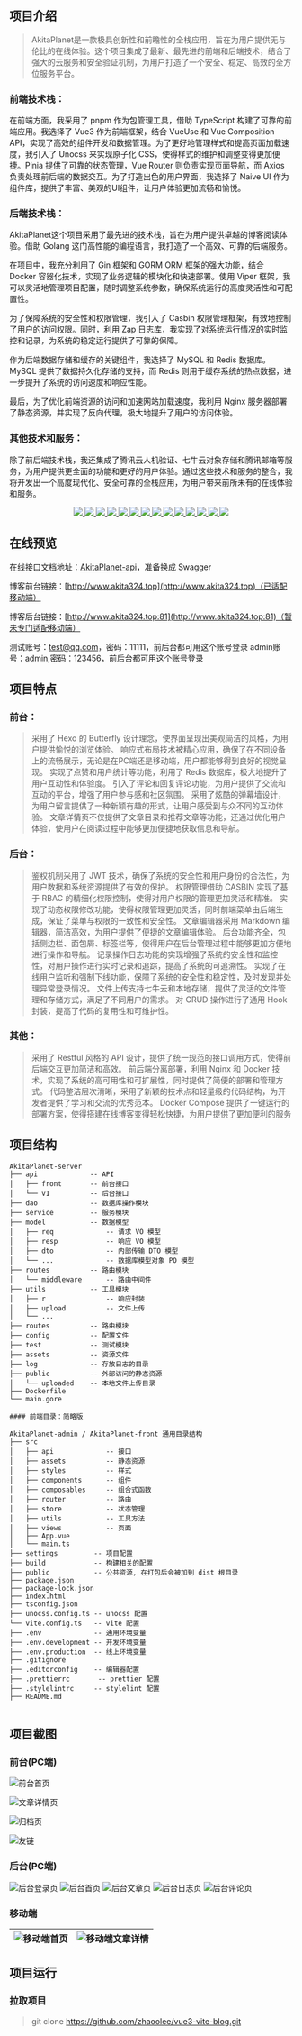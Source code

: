 ## 项目介绍

> AkitaPlanet是一款极具创新性和前瞻性的全栈应用，旨在为用户提供无与伦比的在线体验。这个项目集成了最新、最先进的前端和后端技术，结合了强大的云服务和安全验证机制，为用户打造了一个安全、稳定、高效的全方位服务平台。

### 前端技术栈：

在前端方面，我采用了 pnpm 作为包管理工具，借助 TypeScript 构建了可靠的前端应用。我选择了 Vue3 作为前端框架，结合 VueUse 和 Vue Composition API，实现了高效的组件开发和数据管理。为了更好地管理样式和提高页面加载速度，我引入了 Unocss 来实现原子化 CSS，使得样式的维护和调整变得更加便捷。Pinia 提供了可靠的状态管理，Vue Router 则负责实现页面导航，而 Axios 负责处理前后端的数据交互。为了打造出色的用户界面，我选择了 Naive UI 作为组件库，提供了丰富、美观的UI组件，让用户体验更加流畅和愉悦。

### 后端技术栈：

AkitaPlanet这个项目采用了最先进的技术栈，旨在为用户提供卓越的博客阅读体验。借助 Golang 这门高性能的编程语言，我打造了一个高效、可靠的后端服务。

在项目中，我充分利用了 Gin 框架和 GORM ORM 框架的强大功能，结合 Docker 容器化技术，实现了业务逻辑的模块化和快速部署。使用 Viper 框架，我可以灵活地管理项目配置，随时调整系统参数，确保系统运行的高度灵活性和可配置性。

为了保障系统的安全性和权限管理，我引入了 Casbin 权限管理框架，有效地控制了用户的访问权限。同时，利用 Zap 日志库，我实现了对系统运行情况的实时监控和记录，为系统的稳定运行提供了可靠的保障。

作为后端数据存储和缓存的关键组件，我选择了 MySQL 和 Redis 数据库。MySQL 提供了数据持久化存储的支持，而 Redis 则用于缓存系统的热点数据，进一步提升了系统的访问速度和响应性能。

最后，为了优化前端资源的访问和加速网站加载速度，我利用 Nginx 服务器部署了静态资源，并实现了反向代理，极大地提升了用户的访问体验。

### 其他技术和服务：

除了前后端技术栈，我还集成了腾讯云人机验证、七牛云对象存储和腾讯邮箱等服务，为用户提供更全面的功能和更好的用户体验。通过这些技术和服务的整合，我将开发出一个高度现代化、安全可靠的全栈应用，为用户带来前所未有的在线体验和服务。


<p align="center">
   <a target="_blank" href="#">
      <img style="display: inline-block;" src="https://img.shields.io/badge/Go-1.19-blue"/>
      <img style="display: inline-block;" src="https://img.shields.io/badge/Gin-v1.8.1-blue"/>
      <img style="display: inline-block;" src="https://img.shields.io/badge/Casbin-v2.56.0-blue"/>
      <img style="display: inline-block;" src="https://img.shields.io/badge/mysql-8.0-blue"/>
      <img style="display: inline-block;" src="https://img.shields.io/badge/GORM-v1.24.0-blue"/>
      <img style="display: inline-block;" src="https://img.shields.io/badge/redis-7.0-red"/>
      <img style="display: inline-block;" src="https://img.shields.io/badge/vue-v3.X-green"/>
      <img style="display: inline-block;" src="https://img.shields.io/badge/TypeScript-v4.5.2-blue"/>
      <img style="display: inline-block;" src="https://img.shields.io/badge/VueUse-v5.1.5-green"/>
      <img style="display: inline-block;" src="https://img.shields.io/badge/Unocss-v1.4.1-yellow"/>
      <img style="display: inline-block;" src="https://img.shields.io/badge/Pinia-v2.0.4-green"/>
      <img style="display: inline-block;" src="https://img.shields.io/badge/VueRouter-v4.0.12-green"/>
      <img style="display: inline-block;" src="https://img.shields.io/badge/Axios-v0.24.0-green"/>
      <img style="display: inline-block;" src="https://img.shields.io/badge/NaiveUI-v3.10.0-blue"/>
    </a>
</p>


## 在线预览

在线接口文档地址：[AkitaPlanet-api](https://apifox.com/apidoc/shared-af22a508-fb18-4c9a-9fc0-32688bcbd277)，准备换成 Swagger

博客前台链接：[http://www.akita324.top](http://www.akita324.top)（已适配移动端）

博客后台链接：[http://www.akita324.top:81](http://www.akita324.top:81)（暂未专门适配移动端）

测试账号：test@qq.com，密码：11111，前后台都可用这个账号登录
admin账号：admin,密码：123456，前后台都可用这个账号登录

## 项目特点

### 前台：

> 采用了 Hexo 的 Butterfly 设计理念，使界面呈现出美观简洁的风格，为用户提供愉悦的浏览体验。
响应式布局技术被精心应用，确保了在不同设备上的流畅展示，无论是在PC端还是移动端，用户都能够得到良好的视觉呈现。
实现了点赞和用户统计等功能，利用了 Redis 数据库，极大地提升了用户互动性和体验度。
引入了评论和回复评论功能，为用户提供了交流和互动的平台，增强了用户参与感和社区氛围。
采用了炫酷的弹幕墙设计，为用户留言提供了一种新颖有趣的形式，让用户感受到与众不同的互动体验。
文章详情页不仅提供了文章目录和推荐文章等功能，还通过优化用户体验，使用户在阅读过程中能够更加便捷地获取信息和导航。

### 后台：

> 鉴权机制采用了 JWT 技术，确保了系统的安全性和用户身份的合法性，为用户数据和系统资源提供了有效的保护。
权限管理借助 CASBIN 实现了基于 RBAC 的精细化权限控制，使得对用户权限的管理更加灵活和精准。
实现了动态权限修改功能，使得权限管理更加灵活，同时前端菜单由后端生成，保证了菜单与权限的一致性和安全性。
文章编辑器采用 Markdown 编辑器，简洁高效，为用户提供了便捷的文章编辑体验。
后台功能齐全，包括侧边栏、面包屑、标签栏等，使得用户在后台管理过程中能够更加方便地进行操作和导航。
记录操作日志功能的实现增强了系统的安全性和监控性，对用户操作进行实时记录和追踪，提高了系统的可追溯性。
实现了在线用户监听和强制下线功能，保障了系统的安全性和稳定性，及时发现并处理异常登录情况。
文件上传支持七牛云和本地存储，提供了灵活的文件管理和存储方式，满足了不同用户的需求。
对 CRUD 操作进行了通用 Hook 封装，提高了代码的复用性和可维护性。 

### 其他：
> 采用了 Restful 风格的 API 设计，提供了统一规范的接口调用方式，使得前后端交互更加简洁和高效。
前后端分离部署，利用 Nginx 和 Docker 技术，实现了系统的高可用性和可扩展性，同时提供了简便的部署和管理方式。
代码整洁层次清晰，采用了新颖的技术点和轻量级的代码结构，为开发者提供了学习和交流的优秀范本。
Docker Compose 提供了一键运行的部署方案，使得搭建在线博客变得轻松快捷，为用户提供了更加便利的服务

## 项目结构

```
AkitaPlanet-server
├── api             -- API
│   ├── front       -- 前台接口
│   └── v1          -- 后台接口
├── dao             -- 数据库操作模块
├── service         -- 服务模块
├── model           -- 数据模型
│   ├── req             -- 请求 VO 模型
│   ├── resp            -- 响应 VO 模型
│   ├── dto             -- 内部传输 DTO 模型
│   └── ...             -- 数据库模型对象 PO 模型
├── routes          -- 路由模块
│   └── middleware      -- 路由中间件
├── utils           -- 工具模块
│   ├── r               -- 响应封装
│   ├── upload          -- 文件上传
│   └── ...
├── routes          -- 路由模块
├── config          -- 配置文件
├── test            -- 测试模块
├── assets          -- 资源文件
├── log             -- 存放日志的目录
├── public          -- 外部访问的静态资源
│   └── uploaded    -- 本地文件上传目录
├── Dockerfile
└── main.gore  

#### 前端目录：简略版

AkitaPlanet-admin / AkitaPlanet-front 通用目录结构
├── src              
│   ├── api             -- 接口
│   ├── assets          -- 静态资源
│   ├── styles          -- 样式
│   ├── components      -- 组件
│   ├── composables     -- 组合式函数
│   ├── router          -- 路由
│   ├── store           -- 状态管理
│   ├── utils           -- 工具方法
│   ├── views           -- 页面
│   ├── App.vue
│   └── main.ts
├── settings         -- 项目配置
├── build            -- 构建相关的配置
├── public           -- 公共资源, 在打包后会被加到 dist 根目录
├── package.json 
├── package-lock.json
├── index.html
├── tsconfig.json
├── unocss.config.ts -- unocss 配置
└── vite.config.ts   -- vite 配置
├── .env             -- 通用环境变量
├── .env.development -- 开发环境变量
├── .env.production  -- 线上环境变量
├── .gitignore
├── .editorconfig    -- 编辑器配置
├── .prettierrc       -- prettier 配置
├── .stylelintrc     -- stylelint 配置
├── README.md


```


## 项目截图
### 前台(PC端)
![前台首页](./assets/images/HomePage.jpg)

![文章详情页](./assets/images/ArticleDetails.jpg)

![归档页](./assets/images/Archiving.jpg)

![友链](./assets/images/FriendChain.jpg)

### 后台(PC端)
![后台登录页](./assets/images/adminLogin.png)
![后台首页](./assets/images/adminHome.png)
![后台文章页](./assets/images/adminArticle.png)
![后台日志页](./assets/images/adminLog.png)
![后台评论页](./assets/images/adminComment.png)
### 移动端
| ![移动端首页](./assets/images/mobileHome.jpg) | ![移动端文章详情](./assets/images/mobileArticleDetail.jpg) |
|------------------------------------------|-----------------------------------------------------|


## 项目运行

### 拉取项目
> git clone https://github.com/zhaoolee/vue3-vite-blog.git
